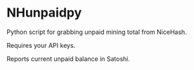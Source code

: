 # NHunpaidpy
Python script for grabbing unpaid mining total from NiceHash.

Requires your API keys.

Reports current unpaid balance in Satoshi.
